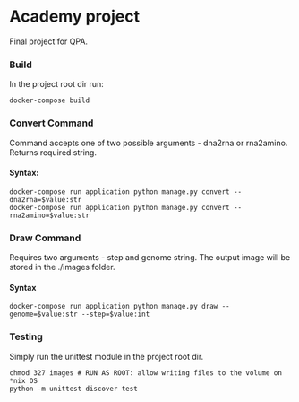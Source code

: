 # Academy project

Final project for QPA.


### Build
In the project root dir run:
```
docker-compose build
```

### Convert Command
Command accepts one of two possible arguments - dna2rna or rna2amino. Returns required string. 
#### Syntax:
```
docker-compose run application python manage.py convert --dna2rna=$value:str
docker-compose run application python manage.py convert --rna2amino=$value:str 
```

### Draw Command
Requires two arguments - step and genome string. The output image will be stored in the ./images folder.
#### Syntax
```
docker-compose run application python manage.py draw --genome=$value:str --step=$value:int 
```

### Testing
Simply run the unittest module in the project root dir.
```
chmod 327 images # RUN AS ROOT: allow writing files to the volume on *nix OS 
python -m unittest discover test
```